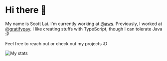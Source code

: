 # Hi there 👋

My name is Scott Lai. I'm currently working at [@aws](https://github.com/aws).
Previously, I worked at [@gratifypay](https://www.gratifypay.com/). I like
creating stuffs with TypeScript, though I can tolerate Java :P

Feel free to reach out or check out my projects :D

![My stats](https://github-readme-stats.vercel.app/api?username=scottdlai&show_icons=true&count_private=true)

